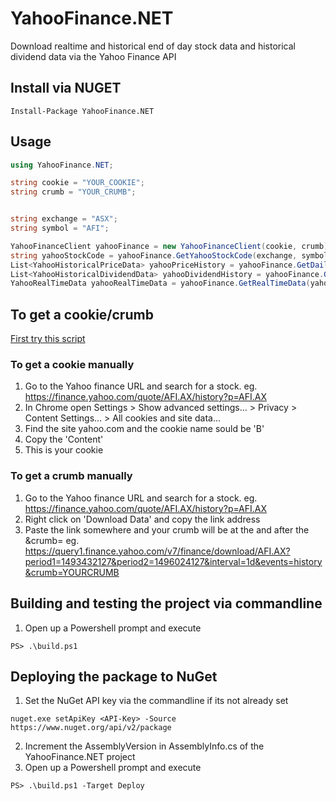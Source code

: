 # YahooFinance.NET
Download realtime and historical end of day stock data and historical dividend data via the Yahoo Finance API

## Install via NUGET
```
Install-Package YahooFinance.NET
```

## Usage
```csharp
using YahooFinance.NET;

string cookie = "YOUR_COOKIE";
string crumb = "YOUR_CRUMB";


string exchange = "ASX";
string symbol = "AFI";

YahooFinanceClient yahooFinance = new YahooFinanceClient(cookie, crumb);
string yahooStockCode = yahooFinance.GetYahooStockCode(exchange, symbol);
List<YahooHistoricalPriceData> yahooPriceHistory = yahooFinance.GetDailyHistoricalPriceData(yahooStockCode);
List<YahooHistoricalDividendData> yahooDividendHistory = yahooFinance.GetHistoricalDividendData(yahooStockCode);
YahooRealTimeData yahooRealTimeData = yahooFinance.GetRealTimeData(yahooStockCode);
```

## To get a cookie/crumb

[First try this script](https://github.com/IvanTrendafilov/YahooFinanceAPITokens)

### To get a cookie manually
1. Go to the Yahoo finance URL and search for a stock. eg. https://finance.yahoo.com/quote/AFI.AX/history?p=AFI.AX
2. In Chrome open Settings > Show advanced settings... > Privacy > Content Settings... > All cookies and site data... 
3. Find the site yahoo.com and the cookie name sould be 'B'
4. Copy the 'Content'
5. This is your cookie

### To get a crumb manually
1. Go to the Yahoo finance URL and search for a stock. eg. https://finance.yahoo.com/quote/AFI.AX/history?p=AFI.AX
2. Right click on 'Download Data' and copy the link address
3. Paste the link somewhere and your crumb will be at the and after the &crumb= eg. https://query1.finance.yahoo.com/v7/finance/download/AFI.AX?period1=1493432127&period2=1496024127&interval=1d&events=history&crumb=YOURCRUMB

## Building and testing the project via commandline
1. Open up a Powershell prompt and execute
```
PS> .\build.ps1
```

## Deploying the package to NuGet
1. Set the NuGet API key via the commandline if its not already set
```
nuget.exe setApiKey <API-Key> -Source https://www.nuget.org/api/v2/package
```
2. Increment the AssemblyVersion in AssemblyInfo.cs of the YahooFinance.NET project
3. Open up a Powershell prompt and execute
```
PS> .\build.ps1 -Target Deploy
```
